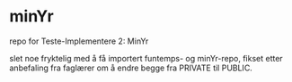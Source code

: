 # minYr
repo for Teste-Implementere 2: MinYr


slet noe fryktelig med å få importert funtemps- og minYr-repo, fikset etter anbefaling fra faglærer om å endre begge fra PRIVATE til PUBLIC.
